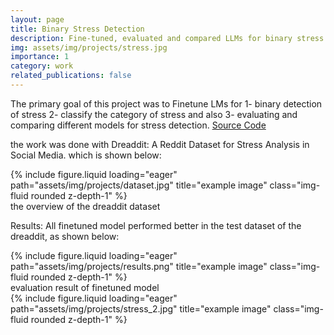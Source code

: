 ```yaml
---
layout: page
title: Binary Stress Detection
description: Fine-tuned, evaluated and compared LLMs for binary stress detection and stress category classification. 
img: assets/img/projects/stress.jpg
importance: 1
category: work
related_publications: false
---
```

The primary goal of this project was to Finetune LMs for 1- binary detection of stress 2- classify the category of stress and also 3- evaluating and comparing different models for stress detection. [Source Code](https://github.com/Nima-Nilchian/stress-detection)

the work was done with Dreaddit: A Reddit Dataset for Stress Analysis in Social Media. which is shown below:

<div class="row justify-content-center">
    <div class="col-sm-8 col-md-6 mt-3">
        {% include figure.liquid loading="eager" path="assets/img/projects/dataset.jpg" title="example image" class="img-fluid rounded z-depth-1" %}
        <div class="caption">the overview of the dreaddit dataset</div>
    </div>
</div>

Results:
All finetuned model performed better in the test dataset of the dreaddit, as shown below:

<div class="row justify-content-center">
    <div class="col-sm-8 col-md-6 mt-3">
        {% include figure.liquid loading="eager" path="assets/img/projects/results.png" title="example image" class="img-fluid rounded z-depth-1" %}
        <div class="caption">evaluation result of finetuned model</div>
    </div>
</div>


<div class="row">
    <div class="col-sm mt-3 mt-md-0">
        {% include figure.liquid loading="eager" path="assets/img/projects/stress_2.jpg" title="example image" class="img-fluid rounded z-depth-1" %}
    </div>
</div>


